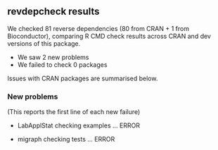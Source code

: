## revdepcheck results

We checked 81 reverse dependencies (80 from CRAN + 1 from Bioconductor), comparing R CMD check results across CRAN and dev versions of this package.

 * We saw 2 new problems
 * We failed to check 0 packages

Issues with CRAN packages are summarised below.

### New problems
(This reports the first line of each new failure)

* LabApplStat
  checking examples ... ERROR

* migraph
  checking tests ... ERROR

